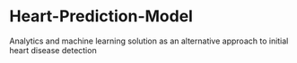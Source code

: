 # Heart-Prediction-Model
Analytics and machine learning solution as an alternative approach to initial heart disease detection
